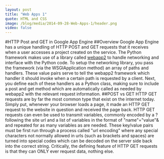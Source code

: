 ```yaml
---
layout: post
title: "Web Apps 1"
quote: HTML and CSS
image: /blog/media/2014-09-28-Web-Apps-1/header.png
video: false
---
```


#HTTP Post and GET in Google App Engine
##Overview
Google App Engine has a unique handling of HTTP POST and GET requests that it receives when a user accesses a project created on the service. The Python framework makes use of a library called [webapp2](https://webapp-improved.appspot.com/) to handle networking and interface with the Python code. To setup the networking library, you pass the framework (via the WSGIApplication method) an array of paths and handlers. These value pairs serve to tell the webapp2 framework which handler it should invoke when a certain path is requested by a client. Next, you define each of these handlers as a Python class, making sure to include a post and get method which are automatically called as needed by webapp2 with the relevant request information.
##POST vs GET
HTTP GET requests are by far the most common type that exist on the internet today. Simply put, whenever your browser loads a page, it made an HTTP GET request to the website in question and received the page back. HTTP GET requests can even be used to transmit variables, commonly encoded by a ? following the site url and a list of variables in the format of "name"="value"& and repeated for as many variables as are needed. These key/value pairs must be first run through a process called "url encoding" where any special characters not normally allowed in urls (such as brackets and spaces) are turned into special codes which can be decoded on the server side back into the correct string. Critically, the defining feature of HTTP GET requests is that they can ONLY ever request data, nothing else. 
